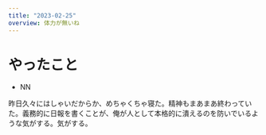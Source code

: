```yaml
---
title: "2023-02-25"
overview: 体力が無いね
---
```


# やったこと

- NN

昨日久々にはしゃいだからか、めちゃくちゃ寝た。精神もまあまあ終わっていた。義務的に日報を書くことが、俺が人として本格的に潰えるのを防いでいるような気がする。気がする。

